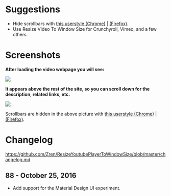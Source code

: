 # Suggestions
* Hide scrollbars with [this userstyle (Chrome)](https://userstyles.org/styles/115328/hidden-scrollbars) | [(Firefox)](https://userstyles.org/styles/96257/auto-hidden-minimal-scrollbars-for-firefox).
* Use Resize Video To Window Size for Crunchyroll, Vimeo, and a few others.

# Screenshots

**After loading the video webpage you will see:**

[![](https://i.imgur.com/meySKBG.jpg)](https://i.imgur.com/meySKBG.jpg)

**It appears above the rest of the site, so you can scroll down for the description, related links, etc.**

[![](https://i.imgur.com/RiodhIb.jpg)](https://i.imgur.com/RiodhIb.jpg)

Scrollbars are hidden in the above picture with [this userstyle (Chrome)](https://userstyles.org/styles/115328/hidden-scrollbars) | [(Firefox)](https://userstyles.org/styles/96257/auto-hidden-minimal-scrollbars-for-firefox).

# Changelog

https://github.com/Zren/ResizeYoutubePlayerToWindowSize/blob/master/changelog.md

## 88 - October 25, 2016

* Add support for the Material Design UI experiment.

